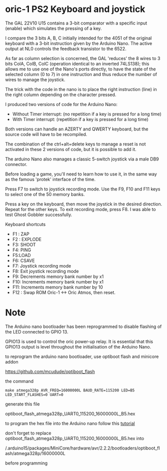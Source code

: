 # oric-1 PS2 Keyboard and joystick

The GAL 22V10 U15 contains a 3-bit comparator with a specific input (enable) which simulates the pressing of a key.

I compare the 3 bits A, B, C initially intended for the 4051 of the original keyboard with a 3-bit instruction given by the Arduino Nano. The active output at NL0 controls the feedback transistor to the 6522.

As far as column selection is concerned, the GAL 'reduces' the 8 wires to 3 bits ColA, ColB, ColC (operation identical to an inverted 74LS138); this allows me to use one of the Nano's ports directly, to have the state of the selected column (0 to 7) in one instruction and thus reduce the number of wires to manage the joystick.

The trick with the code in the nano is to place the right instruction (line) in the right column depending on the character pressed.

I produced two versions of code for the Arduino Nano:

- Without Timer interrupt: (no repetition if a key is pressed for a long time)
- With Timer interrupt: (repetition if a key is pressed for a long time)

Both versions can handle an AZERTY and QWERTY keyboard, but the source code will have to be recompiled.

The combination of the ctrl+alt+delete keys to manage a reset is not activated in these 2 versions of code, but it is possible to add it.

The arduino Nano also manages a classic 5-switch joystick via a male DB9 connector.

Before loading a game, you'll need to learn how to use it, in the same way as the famous 'protek' interface of the time.

Press F7 to switch to joystick recording mode. Use the F9, F10 and F11 keys to select one of the 50 memory banks.

Press a key on the keyboard, then move the joystick in the desired direction. Repeat for the other keys.
To exit recording mode, press F8. I was able to test Ghost Gobbler successfully.

Keyboard shortcuts

- F1 : ZAP
- F2 : EXPLODE
- F3: SHOOT
- F4: PING
- F5:LOAD
- F6: CSAVE
- F7: Joystick recording mode 
- F8: Exit joystick recording mode 
- F9: Decrements memory bank number by x1
- F10: Increments memory bank number by x1
- F11: Increments memory bank number by 10
- F12 : Swap ROM Oric-1 <-> Oric Atmos, then reset.

# Note

The Arduino nano bootloader has been reprogrammed to disable flashing of the LED connected to GPIO 13.

GPIO13 is used to control the oric power-up relay. It is essential that this GPIO13 output is level throughout the initialisation of the Arduino Nano.

to reprogram the arduino nano bootloader, use optiboot flash and minicore addon

https://github.com/mcudude/optiboot_flash

the command
```console
make atmega328p AVR_FREQ=16000000L BAUD_RATE=115200 LED=B5 LED_START_FLASHES=0 UART=0
```
generate this file 

optiboot_flash_atmega328p_UART0_115200_16000000L_B5.hex

to program the hex file into the Arduino nano follow this [tutorial](https://electropeak.com/learn/use-arduino-as-isp-to-burn-bootloader-on-avr-microcontrollers/) 

don't forget to replace optiboot_flash_atmega328p_UART0_115200_16000000L_B5.hex into 

/.arduino15/packages/MiniCore/hardware/avr/2.2.2/bootloaders/optiboot_flash/atmega328p/16000000L

before programming





